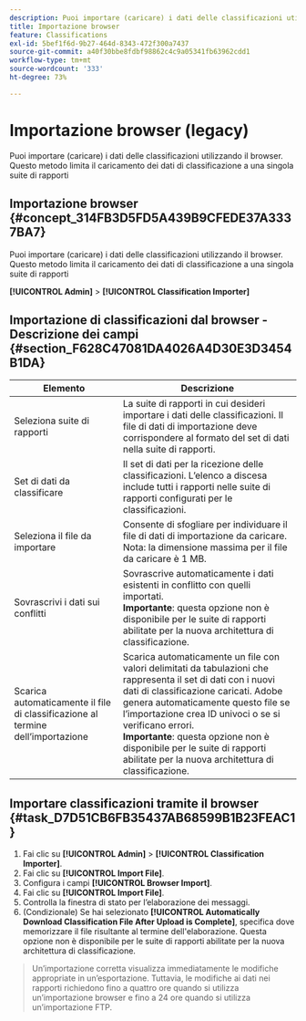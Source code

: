 ```yaml
---
description: Puoi importare (caricare) i dati delle classificazioni utilizzando il browser. Questo metodo limita il caricamento dei dati di classificazione a una singola suite di rapporti
title: Importazione browser
feature: Classifications
exl-id: 5bef1f6d-9b27-464d-8343-472f300a7437
source-git-commit: a40f30bbe8fdbf98862c4c9a05341fb63962cdd1
workflow-type: tm+mt
source-wordcount: '333'
ht-degree: 73%

---
```


# Importazione browser (legacy)

Puoi importare (caricare) i dati delle classificazioni utilizzando il browser. Questo metodo limita il caricamento dei dati di classificazione a una singola suite di rapporti

## Importazione browser {#concept_314FB3D5FD5A439B9CFEDE37A3337BA7}

Puoi importare (caricare) i dati delle classificazioni utilizzando il browser. Questo metodo limita il caricamento dei dati di classificazione a una singola suite di rapporti

**[!UICONTROL Admin]** > **[!UICONTROL Classification Importer]**

## Importazione di classificazioni dal browser - Descrizione dei campi {#section_F628C47081DA4026A4D30E3D3454B1DA}

| Elemento | Descrizione |
| --- | --- |
| Seleziona suite di rapporti | La suite di rapporti in cui desideri importare i dati delle classificazioni. Il file di dati di importazione deve corrispondere al formato del set di dati nella suite di rapporti. |
| Set di dati da classificare | Il set di dati per la ricezione delle classificazioni. L’elenco a discesa include tutti i rapporti nelle suite di rapporti configurati per le classificazioni. |
| Seleziona il file da importare | Consente di sfogliare per individuare il file di dati di importazione da caricare.  Nota: la dimensione massima per il file da caricare è 1 MB. |
| Sovrascrivi i dati sui conflitti | Sovrascrive automaticamente i dati esistenti in conflitto con quelli importati.<br>**Importante**: questa opzione non è disponibile per le suite di rapporti abilitate per la nuova architettura di classificazione. |
| Scarica automaticamente il file di classificazione al termine dell’importazione | Scarica automaticamente un file con valori delimitati da tabulazioni che rappresenta il set di dati con i nuovi dati di classificazione caricati. Adobe genera automaticamente questo file se l’importazione crea ID univoci o se si verificano errori.<br>**Importante**: questa opzione non è disponibile per le suite di rapporti abilitate per la nuova architettura di classificazione. |


## Importare classificazioni tramite il browser {#task_D7D51CB6FB35437AB68599B1B23FEAC1}

1. Fai clic su **[!UICONTROL Admin]** > **[!UICONTROL Classification Importer]**.
1. Fai clic su **[!UICONTROL Import File]**.
1. Configura i campi **[!UICONTROL Browser Import]**.
1. Fai clic su **[!UICONTROL Import File]**.
1. Controlla la finestra di stato per l’elaborazione dei messaggi.
1. (Condizionale) Se hai selezionato **[!UICONTROL Automatically Download Classification File After Upload is Complete]**, specifica dove memorizzare il file risultante al termine dell&#39;elaborazione. Questa opzione non è disponibile per le suite di rapporti abilitate per la nuova architettura di classificazione.

>Un’importazione corretta visualizza immediatamente le modifiche appropriate in un’esportazione. Tuttavia, le modifiche ai dati nei rapporti richiedono fino a quattro ore quando si utilizza un’importazione browser e fino a 24 ore quando si utilizza un’importazione FTP.
